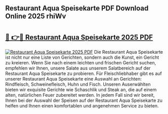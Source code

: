 ## Restaurant Aqua Speisekarte PDF Download Online 2025 rhiWv

# <h2><a href="http://gcb6jx9.nevu.top/?p=Restaurant+Aqua+Speisekarte">🔗 👉🔴 Restaurant Aqua Speisekarte 2025 PDF</a></h2>

[![Restaurant Aqua Speisekarte 2025 PDF](https://i.imgur.com/dBaPXMq.png)](http://gcb6jx9.nevu.top/?p=Restaurant+Aqua+Speisekarte)
Die Restaurant Aqua Speisekarte ist nicht nur eine Liste von Gerichten, sondern auch die Kunst, ein Gericht zu kreieren. Wenn Sie nach einem leichten und frischen Gericht suchen, empfehlen wir Ihnen, unsere Salate aus unserem Salatbereich auf der Restaurant Aqua Speisekarte zu probieren. Für Fleischliebhaber gibt es auf unserer Restaurant Aqua Speisekarte eine Auswahl an Gerichten: Rindfleisch, Schweinefleisch, Huhn und Fisch. Unseren Auserwählten bieten wir exquisite Gerichte wie Schaschlik und Steak an, die auf einem alten, natürlichen Feuer zubereitet werden. In jedem Fall sind wir bereit, Ihnen bei der Auswahl der Speisen auf der Restaurant Aqua Speisekarte zu helfen und Ihnen einen komfortablen und angenehmen Service zu bieten.
